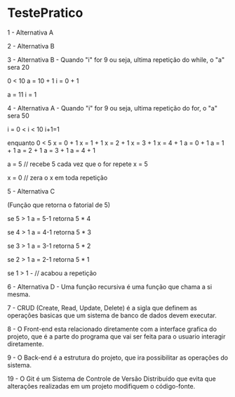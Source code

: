 # TestePratico

1 - Alternativa A



2 - Alternativa B




3 - Alternativa B - Quando "i" for 9 ou seja, ultima repetição do while, o "a" sera 20

0 < 10
a = 10 + 1
i = 0 + 1

a = 11
i = 1






4 - Alternativa A - Quando "i" for 9 ou seja, ultima repetição do for, o "a" sera 50

i = 0 < i < 10 i+1=1

enquanto 0 < 5
x = 0 + 1
x = 1 + 1
x = 2 + 1
x = 3 + 1
x = 4 + 1
a = 0 + 1
a = 1 + 1
a = 2 + 1
a = 3 + 1
a = 4 + 1

a = 5 // recebe 5 cada vez que o for repete
x = 5

x = 0 // zera o x em toda repetição







5 - Alternativa C

(Função que retorna o fatorial de 5)

se 5 > 1
a = 5-1
retorna 5 * 4

se 4 > 1
a = 4-1
retorna 5 * 3

se 3 > 1
a = 3-1
retorna 5 * 2

se 2 > 1
a = 2-1
retorna 5 * 1

se 1 > 1 - // acabou a repetição




6 - Alternativa D - Uma função recursiva é uma função que chama a si mesma.



7 - CRUD (Create, Read, Update, Delete) é a sigla que definem as operações basicas que um sistema de banco de dados devem executar.



8 - O Front-end esta relacionado diretamente com a interface grafica do projeto, que é a parte do programa que vai ser feita para o usuario interagir diretamente.



9 - O Back-end é a estrutura do projeto, que ira possibilitar as operações do sistema.



19 - O Git é um Sistema de Controle de Versão Distribuído que evita que alterações realizadas em um projeto modifiquem o código-fonte.





